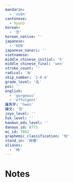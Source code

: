 ```yaml
---
mandarin:
  - 'xuàn'
cantonese:
  - hyun3
korean:
  - '현'
korean_native: ''
japanese:
  - 'KEN'
japanese_nanori: ''
vietnamese:
middle_chinese_initial: 'h'
middle_chinese_final: 'wen'
stroke_count: ''
radical: '糸'
skip_number: '2-6-6'
grade_level: '名'
pos: ''
english:
  - 'gorgeous'
  - 'effulgent'
羅馬字: 'hwen'
韓文: '훤'
joyo_level: ''
hsk_level: ''
hanmun_edu_level: ''
danayo_id: 8775
mc_id: 7002
graphemic_classification: '旬'
stand_in: '絢爛'
aliases:
  - '绚'
---
```


# Notes
